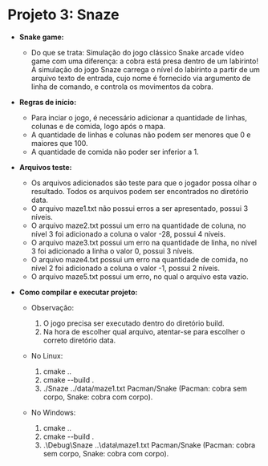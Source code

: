 # Projeto 3: Snaze

* **Snake game:**
    - Do que se trata:
        Simulação do jogo clássico Snake arcade vídeo game
    com uma diferença: a cobra está presa dentro de um labirinto!
    A simulação do jogo Snaze carrega o nível do labirinto a partir de um arquivo texto de entrada,
    cujo nome é fornecido via argumento de linha de comando, e controla os movimentos da cobra.

* **Regras de início:**
    - Para inciar o jogo, é necessário adicionar a quantidade de linhas, colunas e de comida, logo após o mapa.
    - A quantidade de linhas e colunas não podem ser menores que 0 e maiores que 100.
    - A quantidade de comida não poder ser inferior a 1.

* **Arquivos teste:**
    - Os arquivos adicionados são teste para que o jogador possa olhar o resultado. Todos os arquivos podem ser encontrados no diretório data.
    - O arquivo maze1.txt não possui erros a ser apresentado, possui 3 níveis.
    - O arquivo maze2.txt possui um erro na quantidade de coluna, no nível 3 foi adicionado a coluna o valor -28, possui 4 níveis.
    - O arquivo maze3.txt possui um erro na quantidade de linha, no nível 3 foi adicionado a linha o valor 0, possui 3 níveis.
    - O arquivo maze4.txt possui um erro na quantidade de comida, no nível 2 foi adicionado a coluna o valor -1, possui 2 níveis.
    - O arquivo maze5.txt possui um erro, no qual o arquivo esta vazio.

* **Como compilar e executar projeto:**

    - Observação: 
        1. O jogo precisa ser executado dentro do diretório build.
        2. Na hora de escolher qual arquivo, atentar-se para escolher o correto diretório data.

    - No Linux:
        1. cmake ..
        2. cmake --build .
        3. ./Snaze ../data/maze1.txt Pacman/Snake (Pacman: cobra sem corpo, Snake: cobra com corpo).
    - No Windows:
        1. cmake ..
        2. cmake --build .
        3. .\Debug\Snaze ..\data\maze1.txt Pacman/Snake (Pacman: cobra sem corpo, Snake: cobra com corpo).
